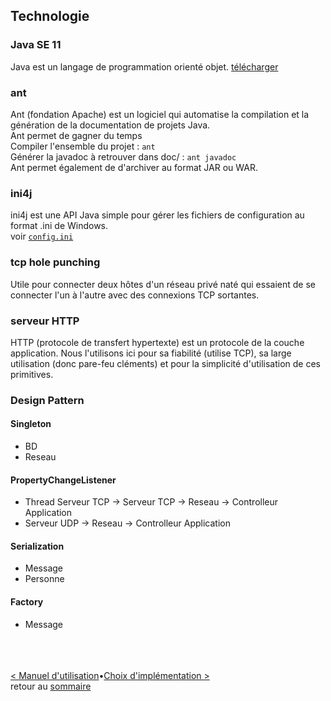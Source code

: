 ## Technologie 

### Java SE 11
Java est un langage de programmation orienté objet.
[télécharger](https://www.oracle.com/technetwork/java/javase/downloads/jdk11-downloads-5066655.html "oracle.com/downloads")

### ant
Ant (fondation Apache) est un logiciel qui automatise la compilation et la génération de la documentation de projets Java.<br>
Ant permet de gagner du temps<br>
Compiler l'ensemble du projet :
```ant```<br>
Générer la javadoc à retrouver dans doc/ : 
```ant javadoc```<br>
Ant permet également de d'archiver au format JAR ou WAR.<br>

### ini4j
ini4j est une API Java simple pour gérer les fichiers de configuration au format .ini de Windows.<br>
voir [`config.ini`](config.ini)

### tcp hole punching
Utile pour connecter deux hôtes d'un réseau privé naté qui essaient de se connecter l'un à l'autre avec des connexions TCP sortantes.

### serveur HTTP
HTTP (protocole de transfert hypertexte) est un protocole de la couche application. 
Nous l'utilisons ici pour sa fiabilité (utilise TCP), sa large utilisation (donc pare-feu cléments) et pour la simplicité d'utilisation de ces primitives.

### Design Pattern 
#### Singleton
- BD
- Reseau

#### PropertyChangeListener
- Thread Serveur TCP → Serveur TCP → Reseau → Controlleur Application
- Serveur UDP → Reseau → Controlleur Application

#### Serialization 
- Message
- Personne

#### Factory
- Message


<br><br><br>
[< Manuel d'utilisation](manuel.md)•[Choix d'implémentation >](choix.md)<br>
retour au [sommaire](README.md)<br>